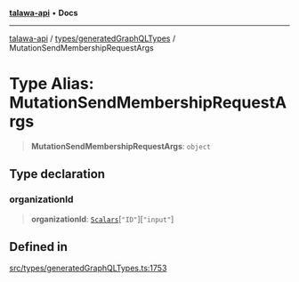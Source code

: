 [**talawa-api**](../../../README.md) • **Docs**

***

[talawa-api](../../../modules.md) / [types/generatedGraphQLTypes](../README.md) / MutationSendMembershipRequestArgs

# Type Alias: MutationSendMembershipRequestArgs

> **MutationSendMembershipRequestArgs**: `object`

## Type declaration

### organizationId

> **organizationId**: [`Scalars`](Scalars.md)\[`"ID"`\]\[`"input"`\]

## Defined in

[src/types/generatedGraphQLTypes.ts:1753](https://github.com/PalisadoesFoundation/talawa-api/blob/fe65d855b3d1e3e4af621340e7e8bfa0325634c1/src/types/generatedGraphQLTypes.ts#L1753)
